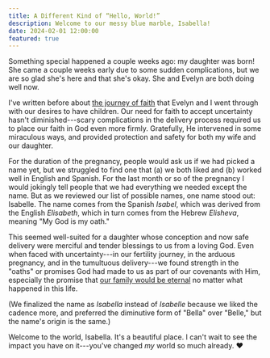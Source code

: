 ```yaml
---
title: A Different Kind of “Hello, World!”
description: Welcome to our messy blue marble, Isabella!
date: 2024-02-01 12:00:00
featured: true
---
```


Something special happened a couple weeks ago: my daughter was born! She came a
couple weeks early due to some sudden complications, but we are so glad she's
here and that she's okay. She and Evelyn are both doing well now.

I've written before about
[the journey of faith](/posts/faith/certainty-and-uncertainty-as-elements-of-faith)
that Evelyn and I went through with our desires to have children. Our need for
faith to accept uncertainty hasn't diminished---scary complications in the
delivery process required us to place our faith in God even more firmly.
Gratefully, He intervened in some miraculous ways, and provided protection and
safety for both my wife and our daughter.

For the duration of the pregnancy, people would ask us if we had picked a name
yet, but we struggled to find one that (a) we both liked and (b) worked well in
English and Spanish. For the last month or so of the pregnancy I would jokingly
tell people that we had everything we needed except the name. But as we reviewed
our list of possible names, one name stood out: Isabelle. The name comes from
the Spanish _Isabel_, which was derived from the English _Elisabeth_, which in
turn comes from the Hebrew _Elisheva_, meaning "My God is my oath."

This seemed well-suited for a daughter whose conception and now safe delivery
were merciful and tender blessings to us from a loving God. Even when faced with
uncertainty---in our fertility journey, in the arduous pregnancy, and in the
tumultuous delivery---we found strength in the "oaths" or promises God had made
to us as part of our covenants with Him, especially the promise that
[our family would be eternal](https://www.churchofjesuschrist.org/welcome/families-together-forever?lang=eng)
no matter what happened in this life.

(We finalized the name as _Isabella_ instead of _Isabelle_ because we liked the
cadence more, and preferred the diminutive form of "Bella" over "Belle," but the
name's origin is the same.)

Welcome to the world, Isabella. It's a beautiful place. I can't wait to see the
impact you have on it---you've changed _my_ world so much already. ❤️
